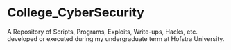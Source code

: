 # College_CyberSecurity
A Repository of Scripts, Programs, Exploits, Write-ups, Hacks, etc. developed or executed during my undergraduate term at Hofstra University.
